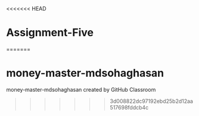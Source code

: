 <<<<<<< HEAD
# Assignment-Five
=======
# money-master-mdsohaghasan
money-master-mdsohaghasan created by GitHub Classroom
>>>>>>> 3d008822dc97192ebd25b2d12aa517698fddcb4c
